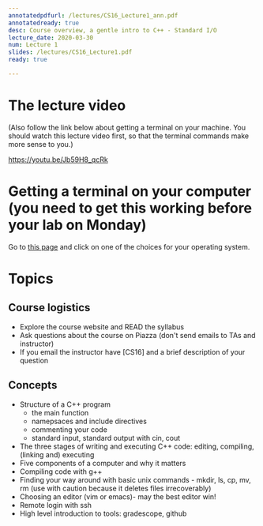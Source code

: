 ```yaml
---
annotatedpdfurl: /lectures/CS16_Lecture1_ann.pdf
annotatedready: true
desc: Course overview, a gentle intro to C++ - Standard I/O
lecture_date: 2020-03-30
num: Lecture 1
slides: /lectures/CS16_Lecture1.pdf
ready: true

---
```


# The lecture video

(Also follow the link below about getting a terminal on your machine. You should watch this lecture video first, so that the terminal commands make more sense to you.)

<https://youtu.be/Jb59H8_qcRk>

# Getting a terminal on your computer (you need to get this working before your lab on Monday)

Go to [this page](/s20/info/terminal) and click on one of the choices for your operating system.

# Topics

## Course logistics

* Explore the course website and READ the syllabus
* Ask questions about the course on Piazza (don't send emails to TAs and instructor)
* If you email the instructor have [CS16] and a brief description of your question

## Concepts

* Structure of a C++ program
    * the main function
    * namepsaces and include directives
    * commenting your code
    * standard input, standard output with cin, cout
* The three stages of writing and executing C++ code: editing, compiling, (linking and) executing
* Five components of a computer and why it matters
* Compiling code with g++
* Finding your way around with basic unix commands - mkdir, ls, cp, mv, rm (use with caution because it deletes files irrecoverably)
* Choosing an editor (vim or emacs)- may the best editor win!
* Remote login with ssh
* High level introduction to tools: gradescope, github

